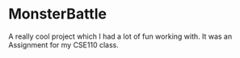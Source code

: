 # MonsterBattle
A really cool project which I had a lot of fun working with. It was an Assignment for my CSE110 class.
